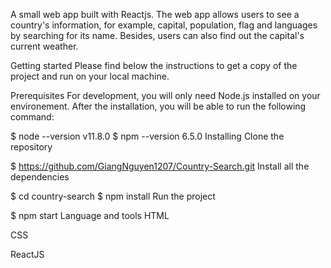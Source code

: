 A small web app built with Reactjs. The web app allows users to see a country's information, for example, capital, population, flag and languages by searching for its name. Besides, users can also find out the capital's current weather.


Getting started
Please find below the instructions to get a copy of the project and run on your local machine.

Prerequisites
For development, you will only need Node.js installed on your environement. After the installation, you will be able to run the following command:

$ node --version
v11.8.0
$ npm --version
6.5.0
Installing
Clone the repository

$ https://github.com/GiangNguyen1207/Country-Search.git
Install all the dependencies

$ cd country-search
$ npm install
Run the project

$ npm start
Language and tools
HTML

CSS

ReactJS 
